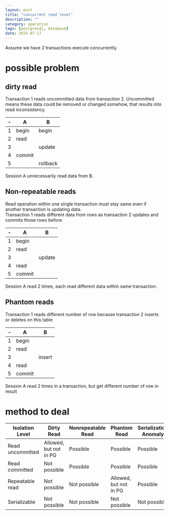 ```yaml
---
layout: post
title: "concurrent read level"
description: ""
category: operation
tags: [postgresql, database]
date: 2015-07-17
---
```

Assume we have 2 transactions execute concurrently.  

# possible problem
## dirty read
Transaction 1 reads uncommitted data from transaction 2. Uncommitted means these data could be removed or changed somehow, that results into read inconsistency.  


-|A|B
---|---|---
1|begin|begin
2|read|
3||update
4|commit|
5||rollback

Session A unnecessarily read data from B.  


## Non-repeatable reads
Read operation within one single transaction must stay same even if another transaction is updating data.  
Transaction 1 reads different data from rows as transaction 2 updates and commits those rows before.  

-|A|B
---|---|---
1|begin|
2|read|
3||update
4|read|
5|commit|

Session A read 2 times, each read different data within same transaction.  


## Phantom reads
Transaction 1 reads different number of row because transaction 2 inserts or deletes on this table

-|A|B
---|---|---
1|begin|
2|read|
3||insert
4|read|
5|commit|

Session A read 2 times in a transaction, but get different number of row in result


# method to deal

Isolation Level	|Dirty Read |	Nonrepeatable Read	| Phantom Read	|Serialization Anomaly
--- | --- | --- | --- | ---
Read uncommitted	|Allowed, but not in PG|	Possible	| Possible|	Possible
Read committed	|Not possible	| Possible	|Possible	|Possible
Repeatable read	|Not possible	|Not possible	|Allowed, but not in PG	|Possible
Serializable	|Not possible	|Not possible|	Not possible	|Not possible
